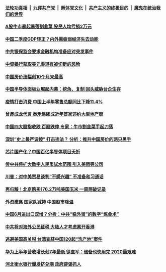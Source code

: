 

####  [法轮功真相](../../../../basic/blob/master/README.md?t=07170702) &nbsp;|&nbsp; [九评共产党](../../../../9ping.md/blob/master/README.md?t=07170702) &nbsp;|&nbsp; [解体党文化](../../../../jtdwh.md/blob/master/README.md?t=07170702)  &nbsp;|&nbsp; [共产主义的终极目的](../../../../gczydzjmd.md/blob/master/README.md?t=07170702) &nbsp;|&nbsp; [魔鬼在统治我们的世界](../../../../mgztzwmdsj.md/blob/master/README.md?t=07170702) 

#### [A股牛市暴起暴落割韭菜 股民人均亏损2万元](../pages/soh7/401635.md?t=07170702) 
#### [中国二季度GDP转正？内外需疲弱经济失去动能](../pages/soh7/401629.md?t=07170702) 
#### [中共银保监会要求金融机构准备应对突发事件](../pages/soh7/401638.md?t=07170702) 
#### [中资银行获取美元渠道有被切断的风险](../pages/soh7/401647.md?t=07170702) 
#### [中国房价涨幅创10个月来最高 ](../pages/soh7/401656.md?t=07170702) 
#### [中国半导体面板业崛起内幕：挖角、复制 回头威胁台企生存](../pages/soh7/401491.md?t=07170702) 
#### [疫情打击消费 中国上半年零售总额同比下降11.4%](../pages/soh7/401443.md?t=07170702) 
#### [曾邀成龙代言 泰禾集团成近年首家违约大型地产商](../pages/soh7/401434.md?t=07170702) 
#### [中国四大股指收跌 百股跌停 专家：牛市割韭菜手起刀落](../pages/soh7/401287.md?t=07170702) 
#### [深圳“史上最严调控” 打击违法？ 分析：推升中国房价的两只黑手](../pages/soh7/401293.md?t=07170702) 
#### [芯片国产化？中国百亿半导体项目夭折](../pages/soh7/401299.md?t=07170702) 
#### [传中共将扩大数字人民币试水范围 引入美团等公司](../pages/soh7/401308.md?t=07170702) 
#### [川普：对中美贸易谈判“不感兴趣” 不准备和习通话](../pages/soh7/401089.md?t=07170702) 
#### [再屯粮！北京购买176.2万吨美国玉米 一周两破记录](../pages/soh7/401083.md?t=07170702) 
#### [外资撤离 国家队减持 中国股市降温](../pages/soh7/400933.md?t=07170702) 
#### [中国6月进出口双增？分析：中共“稳外贸”的数字“炼金术”](../pages/soh7/400924.md?t=07170702) 
#### [中共将对海外公民征税  大陆人才考虑离开香港](../pages/soh7/400957.md?t=07170702) 
#### [逃避美国高关税 台湾查获中国120起“洗产地”案件](../pages/soh7/400939.md?t=07170702) 
#### [华为上半年营收增长创7年最低 徐直军：储备也快用完 2020最艰难](../pages/soh7/400756.md?t=07170702) 
#### [河北衡水银行爆发挤兑潮 政府辟谣抓人](../pages/soh7/400744.md?t=07170702) 
